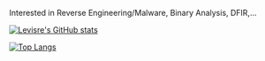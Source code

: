 Interested in Reverse Engineering/Malware, Binary Analysis, DFIR,...

[![Levisre's GitHub stats](https://github-readme-stats-sigma-five.vercel.app/api?username=levisre)](https://google.com)

[![Top Langs](https://github-readme-stats-sigma-five.vercel.app/api/top-langs/?username=levisre&&langs_count=8&layout=compact)](https://google.com)

